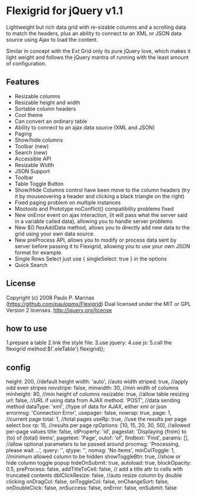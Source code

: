 Flexigrid for jQuery v1.1
==========================

Lightweight but rich data grid with re-sizable columns and a scrolling data to match the headers, plus an ability to connect to an XML or JSON data source using Ajax to load the content.

Similar in concept with the Ext Grid only its pure jQuery love, which makes it light weight and follows the jQuery mantra of running with the least amount of configuration.

## Features

* Resizable columns
* Resizable height and width
* Sortable column headers
* Cool theme
* Can convert an ordinary table
* Ability to connect to an ajax data source (XML and JSON)
* Paging
* Show/hide columns
* Toolbar (new)
* Search (new)
* Accessible API
* Resizable Width
* JSON Support
* Toolbar
* Table Toggle Button
* Show/Hide Columns control have been move to the column headers (try it by mouseovering a header and clicking a black triangle on the right)
* Fixed paging problem on multiple instances
* Mootools and Prototype noConflict() compatibility problems fixed
* New onError event on ajax interaction, (it will pass what the server said in a variable called data), allowing you to handle server problems
* New $().flexAddData method, allows you to directly add new data to the grid using your own data source.
* New preProcess API, allows you to modify or process data sent by server before passing it to Flexigrid, allowing you to use your own JSON format for example.
* Single Rows Select just use { singleSelect: true } in the options
* Quick Search

## License

Copyright (c) 2008 Paulo P. Marinas (https://github.com/paulopmx/Flexigrid)
Dual licensed under the MIT or GPL Version 2 licenses.
http://jquery.org/license


## how to use
1.prepare a table
2.link the style file:<link rel="stylesheet" href="../css/flexigrid.css" />
3.use jquery:<script src="http://localhost/jquery.js" charset="utf-8"></script>
4.use js:<script src="../js/flexigrid.js" charset="utf-8"></script>
5.call the flexigrid method:$('.eleTable').flexigrid();

## config
height: 200, //default height
width: 'auto', //auto width
striped: true, //apply odd even stripes
novstripe: false,
minwidth: 30, //min width of columns
minheight: 80, //min height of columns
resizable: true, //allow table resizing
url: false, //URL if using data from AJAX
method: 'POST', //data sending method
dataType: 'xml', //type of data for AJAX, either xml or json
errormsg: 'Connection Error',
usepager: false,
nowrap: true,
page: 1, //current page
total: 1, //total pages
useRp: true, //use the results per page select box
rp: 15, //results per page
rpOptions: [10, 15, 20, 30, 50], //allowed per-page values
title: false,
idProperty: 'id',
pagestat: 'Displaying {from} to {to} of {total} items',
pagetext: 'Page',
outof: 'of',
findtext: 'Find',
params: [], //allow optional parameters to be passed around
procmsg: 'Processing, please wait ...',
query: '',
qtype: '',
nomsg: 'No items',
minColToggle: 1, //minimum allowed column to be hidden
showToggleBtn: true, //show or hide column toggle popup
hideOnSubmit: true,
autoload: true,
blockOpacity: 0.5,
preProcess: false,
addTitleToCell: false, // add a title attr to cells with truncated contents
dblClickResize: false, //auto resize column by double clicking
onDragCol: false,
onToggleCol: false,
onChangeSort: false,
onDoubleClick: false,
onSuccess: false,
onError: false,
onSubmit: false
